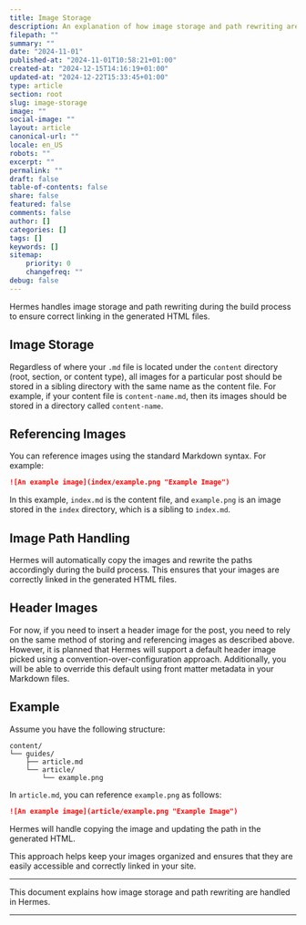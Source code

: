 ```yaml
---
title: Image Storage
description: An explanation of how image storage and path rewriting are handled in Hermes.
filepath: ""
summary: ""
date: "2024-11-01"
published-at: "2024-11-01T10:58:21+01:00"
created-at: "2024-12-15T14:16:19+01:00"
updated-at: "2024-12-22T15:33:45+01:00"
type: article
section: root
slug: image-storage
image: ""
social-image: ""
layout: article
canonical-url: ""
locale: en_US
robots: ""
excerpt: ""
permalink: ""
draft: false
table-of-contents: false
share: false
featured: false
comments: false
author: []
categories: []
tags: []
keywords: []
sitemap:
    priority: 0
    changefreq: ""
debug: false
---
```


Hermes handles image storage and path rewriting during the build process to ensure correct linking in the generated HTML files.

## Image Storage

Regardless of where your `.md` file is located under the `content` directory (root, section, or content type), all images for a particular post should be stored in a sibling directory with the same name as the content file. For example, if your content file is `content-name.md`, then its images should be stored in a directory called `content-name`.

## Referencing Images

You can reference images using the standard Markdown syntax. For example:

```markdown
![An example image](index/example.png "Example Image")
```

In this example, `index.md` is the content file, and `example.png` is an image stored in the `index` directory, which is a sibling to `index.md`.

## Image Path Handling

Hermes will automatically copy the images and rewrite the paths accordingly during the build process. This ensures that your images are correctly linked in the generated HTML files.

## Header Images

For now, if you need to insert a header image for the post, you need to rely on the same method of storing and referencing images as described above. However, it is planned that Hermes will support a default header image picked using a convention-over-configuration approach. Additionally, you will be able to override this default using front matter metadata in your Markdown files.

## Example

Assume you have the following structure:

```
content/
└── guides/
    ├── article.md
    └── article/
        └── example.png
```

In `article.md`, you can reference `example.png` as follows:

```markdown
![An example image](article/example.png "Example Image")
```

Hermes will handle copying the image and updating the path in the generated HTML.

This approach helps keep your images organized and ensures that they are easily accessible and correctly linked in your site.

---

This document explains how image storage and path rewriting are handled in Hermes.

---
